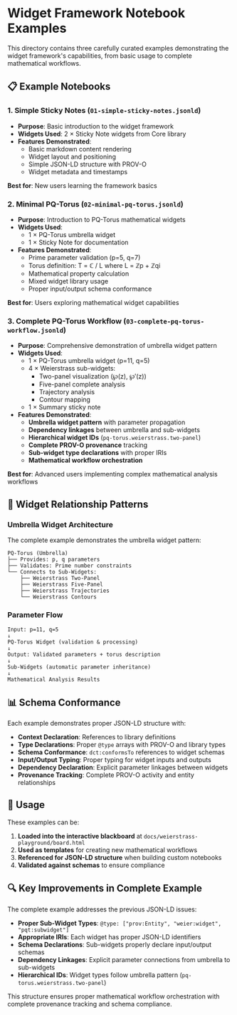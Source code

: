 # Widget Framework Notebook Examples

This directory contains three carefully curated examples demonstrating the widget framework's capabilities, from basic usage to complete mathematical workflows.

## 📋 Example Notebooks

### 1. Simple Sticky Notes (`01-simple-sticky-notes.jsonld`)
- **Purpose**: Basic introduction to the widget framework
- **Widgets Used**: 2 × Sticky Note widgets from Core library
- **Features Demonstrated**:
  - Basic markdown content rendering
  - Widget layout and positioning
  - Simple JSON-LD structure with PROV-O
  - Widget metadata and timestamps

**Best for**: New users learning the framework basics

### 2. Minimal PQ-Torus (`02-minimal-pq-torus.jsonld`)
- **Purpose**: Introduction to PQ-Torus mathematical widgets
- **Widgets Used**: 
  - 1 × PQ-Torus umbrella widget
  - 1 × Sticky Note for documentation
- **Features Demonstrated**:
  - Prime parameter validation (p=5, q=7)
  - Torus definition: T = ℂ / L where L = ℤp + ℤqi
  - Mathematical property calculation
  - Mixed widget library usage
  - Proper input/output schema conformance

**Best for**: Users exploring mathematical widget capabilities

### 3. Complete PQ-Torus Workflow (`03-complete-pq-torus-workflow.jsonld`)
- **Purpose**: Comprehensive demonstration of umbrella widget pattern
- **Widgets Used**:
  - 1 × PQ-Torus umbrella widget (p=11, q=5)
  - 4 × Weierstrass sub-widgets:
    - Two-panel visualization (℘(z), ℘′(z))
    - Five-panel complete analysis
    - Trajectory analysis 
    - Contour mapping
  - 1 × Summary sticky note
- **Features Demonstrated**:
  - **Umbrella widget pattern** with parameter propagation
  - **Dependency linkages** between umbrella and sub-widgets
  - **Hierarchical widget IDs** (`pq-torus.weierstrass.two-panel`)
  - **Complete PROV-O provenance** tracking
  - **Sub-widget type declarations** with proper IRIs
  - **Mathematical workflow orchestration**

**Best for**: Advanced users implementing complex mathematical analysis workflows

## 🔗 Widget Relationship Patterns

### Umbrella Widget Architecture
The complete example demonstrates the umbrella widget pattern:

```
PQ-Torus (Umbrella)
├── Provides: p, q parameters
├── Validates: Prime number constraints
└── Connects to Sub-Widgets:
    ├── Weierstrass Two-Panel
    ├── Weierstrass Five-Panel  
    ├── Weierstrass Trajectories
    └── Weierstrass Contours
```

### Parameter Flow
```
Input: p=11, q=5
↓
PQ-Torus Widget (validation & processing)
↓
Output: Validated parameters + torus description
↓
Sub-Widgets (automatic parameter inheritance)
↓
Mathematical Analysis Results
```

## 📊 Schema Conformance

Each example demonstrates proper JSON-LD structure with:

- **Context Declaration**: References to library definitions
- **Type Declarations**: Proper `@type` arrays with PROV-O and library types
- **Schema Conformance**: `dct:conformsTo` references to widget schemas
- **Input/Output Typing**: Proper typing for widget inputs and outputs
- **Dependency Declaration**: Explicit parameter linkages between widgets
- **Provenance Tracking**: Complete PROV-O activity and entity relationships

## 🚀 Usage

These examples can be:

1. **Loaded into the interactive blackboard** at `docs/weierstrass-playground/board.html`
2. **Used as templates** for creating new mathematical workflows  
3. **Referenced for JSON-LD structure** when building custom notebooks
4. **Validated against schemas** to ensure compliance

## 🔍 Key Improvements in Complete Example

The complete example addresses the previous JSON-LD issues:

- **Proper Sub-Widget Types**: `@type: ["prov:Entity", "weier:widget", "pqt:subwidget"]`
- **Appropriate IRIs**: Each widget has proper JSON-LD identifiers
- **Schema Declarations**: Sub-widgets properly declare input/output schemas
- **Dependency Linkages**: Explicit parameter connections from umbrella to sub-widgets
- **Hierarchical IDs**: Widget types follow umbrella pattern (`pq-torus.weierstrass.two-panel`)

This structure ensures proper mathematical workflow orchestration with complete provenance tracking and schema compliance.
